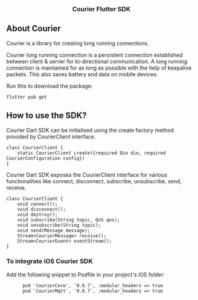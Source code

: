 <div align="center">
<h3 align="center">Courier Flutter SDK</h3>
</div>

## About Courier

Courier is a library for creating long running connections. 

Courier long running connection is a persistent connection established between client & server for bi-directional communication. A long running connection is maintained for as long as possible with the help of keepalive packets. This also saves battery and data on mobile devices.

Run this to download the package:

```shell
flutter pub get
```

## How to use the SDK?

Courier Dart SDK can be initialised using the create factory method provided by CourierClient interface.
```shell
class CourierClient {
    static CourierClient create({required Dio dio, required CourierConfiguration config})
}
```

Courier Dart SDK exposes the CourierClient interface for various functionalities like connect, disconnect, subscribe, unsubscribe, send, receive.
```shell
class CourierClient {
    void connect();
    void disconnect();
    void destroy();
    void subscribe(String topic, QoS qos);
    void unsubscribe(String topic);
    void send(Message message);
    Stream<CourierMessage> receive();
    Stream<CourierEvent> eventStream();
}
```

### To integrate iOS Courier SDK

Add the following snippet to Podfile in your project's iOS folder:
```shell
      pod 'CourierCore', '0.0.7', :modular_headers => true
      pod 'CourierMqtt', '0.0.7', :modular_headers => true
```